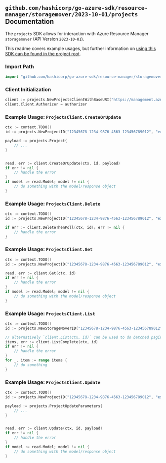 
## `github.com/hashicorp/go-azure-sdk/resource-manager/storagemover/2023-10-01/projects` Documentation

The `projects` SDK allows for interaction with Azure Resource Manager `storagemover` (API Version `2023-10-01`).

This readme covers example usages, but further information on [using this SDK can be found in the project root](https://github.com/hashicorp/go-azure-sdk/tree/main/docs).

### Import Path

```go
import "github.com/hashicorp/go-azure-sdk/resource-manager/storagemover/2023-10-01/projects"
```


### Client Initialization

```go
client := projects.NewProjectsClientWithBaseURI("https://management.azure.com")
client.Client.Authorizer = authorizer
```


### Example Usage: `ProjectsClient.CreateOrUpdate`

```go
ctx := context.TODO()
id := projects.NewProjectID("12345678-1234-9876-4563-123456789012", "example-resource-group", "storageMoverName", "projectName")

payload := projects.Project{
	// ...
}


read, err := client.CreateOrUpdate(ctx, id, payload)
if err != nil {
	// handle the error
}
if model := read.Model; model != nil {
	// do something with the model/response object
}
```


### Example Usage: `ProjectsClient.Delete`

```go
ctx := context.TODO()
id := projects.NewProjectID("12345678-1234-9876-4563-123456789012", "example-resource-group", "storageMoverName", "projectName")

if err := client.DeleteThenPoll(ctx, id); err != nil {
	// handle the error
}
```


### Example Usage: `ProjectsClient.Get`

```go
ctx := context.TODO()
id := projects.NewProjectID("12345678-1234-9876-4563-123456789012", "example-resource-group", "storageMoverName", "projectName")

read, err := client.Get(ctx, id)
if err != nil {
	// handle the error
}
if model := read.Model; model != nil {
	// do something with the model/response object
}
```


### Example Usage: `ProjectsClient.List`

```go
ctx := context.TODO()
id := projects.NewStorageMoverID("12345678-1234-9876-4563-123456789012", "example-resource-group", "storageMoverName")

// alternatively `client.List(ctx, id)` can be used to do batched pagination
items, err := client.ListComplete(ctx, id)
if err != nil {
	// handle the error
}
for _, item := range items {
	// do something
}
```


### Example Usage: `ProjectsClient.Update`

```go
ctx := context.TODO()
id := projects.NewProjectID("12345678-1234-9876-4563-123456789012", "example-resource-group", "storageMoverName", "projectName")

payload := projects.ProjectUpdateParameters{
	// ...
}


read, err := client.Update(ctx, id, payload)
if err != nil {
	// handle the error
}
if model := read.Model; model != nil {
	// do something with the model/response object
}
```
